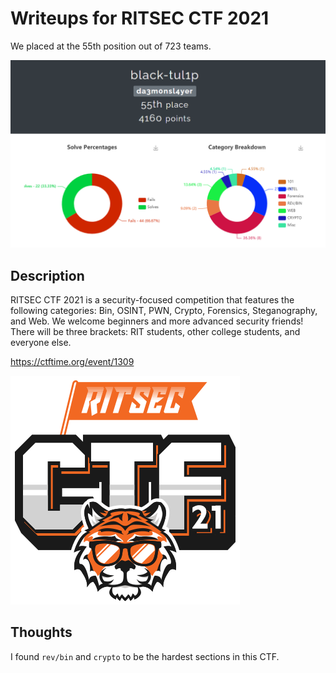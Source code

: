 # Writeups for RITSEC CTF 2021
We placed at the 55th position out of 723 teams.

![black-tul1p](/RITSEC-2021/misc_images/score.png)

## Description

RITSEC CTF 2021 is a security-focused competition that features the following categories: Bin, OSINT, PWN, Crypto, Forensics, Steganography, and Web. We welcome beginners and more advanced security friends! There will be three brackets: RIT students, other college students, and everyone else.

https://ctftime.org/event/1309

![RITSEC-CTF](/RITSEC-2021/misc_images/RITSEC_logo.png)

## Thoughts
I found `rev/bin` and `crypto` to be the hardest sections in this CTF.
